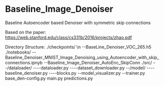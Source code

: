 # Baseline_Image_Denoiser
Baseline Autoencoder based Denoiser with symmetric skip connections


Based on the paper: https://web.stanford.edu/class/cs331b/2016/projects/zhao.pdf


Directory Structure:
./checkpoints/ \n
--BaseLine_Denoiser_VOC_265.h5
./notebooks/
--Baseline_Denoiser_MNIST_Image_Denoising_using_Autoencoder_with_skip_connections.ipnyb
--Baseline_Image_Denoiser_AutoEnc_SkipConn
./src/
--/dataloader/
----dataloader.py
----dataset_downloader.py
--/model/
----baseline_denoiser.py
----blocks.py
--model_visualizer.py
--trainer.py
base_den-config.py
main.py
predictions.py
